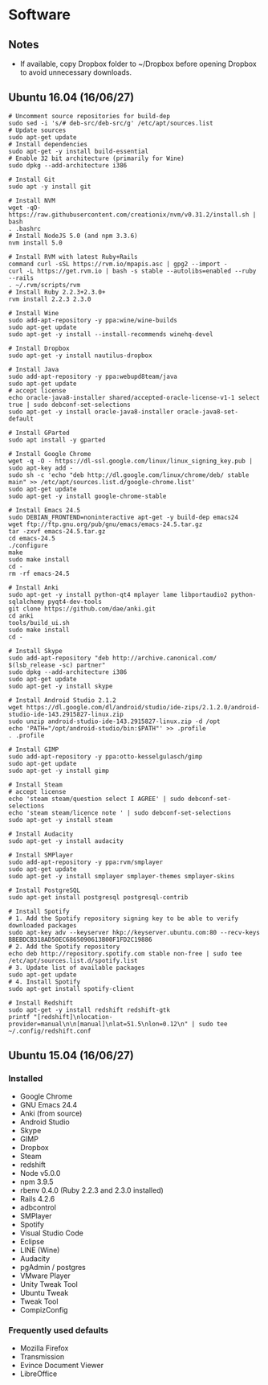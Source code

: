 # Software

## Notes

* If available, copy Dropbox folder to ~/Dropbox before opening Dropbox to avoid unnecessary downloads.

## Ubuntu 16.04 (16/06/27)

```
# Uncomment source repositories for build-dep
sudo sed -i 's/# deb-src/deb-src/g' /etc/apt/sources.list
# Update sources
sudo apt-get update
# Install dependencies
sudo apt-get -y install build-essential
# Enable 32 bit architecture (primarily for Wine)
sudo dpkg --add-architecture i386 
```

```
# Install Git
sudo apt -y install git
```

```
# Install NVM
wget -qO- https://raw.githubusercontent.com/creationix/nvm/v0.31.2/install.sh | bash
. .bashrc
# Install NodeJS 5.0 (and npm 3.3.6)
nvm install 5.0
```

```
# Install RVM with latest Ruby+Rails
command curl -sSL https://rvm.io/mpapis.asc | gpg2 --import -
curl -L https://get.rvm.io | bash -s stable --autolibs=enabled --ruby --rails
. ~/.rvm/scripts/rvm
# Install Ruby 2.2.3+2.3.0+
rvm install 2.2.3 2.3.0
```

```
# Install Wine
sudo add-apt-repository -y ppa:wine/wine-builds
sudo apt-get update
sudo apt-get -y install --install-recommends winehq-devel
```

```
# Install Dropbox
sudo apt-get -y install nautilus-dropbox
```

```
# Install Java
sudo add-apt-repository -y ppa:webupd8team/java
sudo apt-get update
# accept license
echo oracle-java8-installer shared/accepted-oracle-license-v1-1 select true | sudo debconf-set-selections
sudo apt-get -y install oracle-java8-installer oracle-java8-set-default
```

```
# Install GParted
sudo apt install -y gparted
```

```
# Install Google Chrome
wget -q -O - https://dl-ssl.google.com/linux/linux_signing_key.pub | sudo apt-key add -
sudo sh -c 'echo "deb http://dl.google.com/linux/chrome/deb/ stable main" >> /etc/apt/sources.list.d/google-chrome.list'
sudo apt-get update
sudo apt-get -y install google-chrome-stable
```
```
# Install Emacs 24.5
sudo DEBIAN_FRONTEND=noninteractive apt-get -y build-dep emacs24
wget ftp://ftp.gnu.org/pub/gnu/emacs/emacs-24.5.tar.gz
tar -zxvf emacs-24.5.tar.gz
cd emacs-24.5
./configure
make
sudo make install
cd -
rm -rf emacs-24.5
```

```
# Install Anki
sudo apt-get -y install python-qt4 mplayer lame libportaudio2 python-sqlalchemy pyqt4-dev-tools
git clone https://github.com/dae/anki.git
cd anki
tools/build_ui.sh
sudo make install
cd -
```

```
# Install Skype
sudo add-apt-repository "deb http://archive.canonical.com/ $(lsb_release -sc) partner"
sudo dpkg --add-architecture i386
sudo apt-get update
sudo apt-get -y install skype
```

```
# Install Android Studio 2.1.2
wget https://dl.google.com/dl/android/studio/ide-zips/2.1.2.0/android-studio-ide-143.2915827-linux.zip
sudo unzip android-studio-ide-143.2915827-linux.zip -d /opt
echo 'PATH="/opt/android-studio/bin:$PATH"' >> .profile
. .profile
```

```
# Install GIMP
sudo add-apt-repository -y ppa:otto-kesselgulasch/gimp
sudo apt-get update
sudo apt-get -y install gimp
```

```
# Install Steam
# accept license
echo 'steam steam/question select I AGREE' | sudo debconf-set-selections
echo 'steam steam/licence note ' | sudo debconf-set-selections
sudo apt-get -y install steam
```

```
# Install Audacity
sudo apt-get -y install audacity
```

```
# Install SMPlayer
sudo add-apt-repository -y ppa:rvm/smplayer
sudo apt-get update
sudo apt-get -y install smplayer smplayer-themes smplayer-skins
```

```
# Install PostgreSQL
sudo apt-get install postgresql postgresql-contrib
```

```
# Install Spotify
# 1. Add the Spotify repository signing key to be able to verify downloaded packages
sudo apt-key adv --keyserver hkp://keyserver.ubuntu.com:80 --recv-keys BBEBDCB318AD50EC6865090613B00F1FD2C19886
# 2. Add the Spotify repository
echo deb http://repository.spotify.com stable non-free | sudo tee /etc/apt/sources.list.d/spotify.list
# 3. Update list of available packages
sudo apt-get update
# 4. Install Spotify
sudo apt-get install spotify-client
```

```
# Install Redshift
sudo apt-get -y install redshift redshift-gtk
printf "[redshift]\nlocation-provider=manual\n\n[manual]\nlat=51.5\nlon=0.12\n" | sudo tee ~/.config/redshift.conf
```

## Ubuntu 15.04 (16/06/27)

### Installed
* Google Chrome
* GNU Emacs 24.4
* Anki (from source)
* Android Studio
* Skype
* GIMP
* Dropbox
* Steam
* redshift
* Node v5.0.0
* npm 3.9.5
* rbenv 0.4.0 (Ruby 2.2.3 and 2.3.0 installed)
* Rails 4.2.6
* adbcontrol
* SMPlayer
* Spotify
* Visual Studio Code
* Eclipse
* LINE (Wine)
* Audacity
* pgAdmin / postgres
* VMware Player
* Unity Tweak Tool
* Ubuntu Tweak
* Tweak Tool
* CompizConfig

### Frequently used defaults
* Mozilla Firefox
* Transmission
* Evince Document Viewer
* LibreOffice
